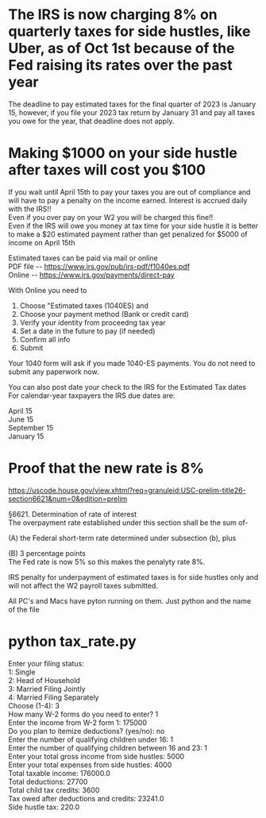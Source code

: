 # The IRS is now charging 8% on quarterly taxes for side hustles, like Uber, as of Oct 1st because of the Fed raising its rates over the past year

The deadline to pay estimated taxes for the final quarter of 2023 is January 15, however, if you file your 2023 tax return by January 31 and pay all taxes you owe for the year, that deadline does not apply.

# Making $1000 on your side hustle after taxes will cost you $100 
If you wait until April 15th to pay your taxes you are out of compliance and will have to pay a penalty on the income earned. Interest is accrued daily with the IRS!!<br>
Even if you over pay on your W2 you will be charged this fine!!<br>
Even if the IRS will owe you money at tax time for your side hustle it is better to make a $20 estimated payment rather than get penalized for $5000 of income on April 15th<br>


Estimated taxes can be paid via mail or online<br>
PDF file -- https://www.irs.gov/pub/irs-pdf/f1040es.pdf<br>
Online -- https://www.irs.gov/payments/direct-pay<br>

With Online you need to <br>
1. Choose "Estimated taxes (1040ES) and
2. Choose your payment method (Bank or credit card)
3. Verify your identity from proceedng tax year
4. Set a date in the future to pay (if needed)
5. Confirm all info
6. Submit

Your 1040 form will ask if you made 1040-ES payments. You do not need to submit any paperwork now.<br>

You can also post date your check to the IRS for the Estimated Tax dates<br>
For calendar-year taxpayers the IRS due dates are:<br>

April 15<br>
June 15<br>
September 15<br>
January 15<br>

# Proof that the new rate is 8%
https://uscode.house.gov/view.xhtml?req=granuleid:USC-prelim-title26-section6621&num=0&edition=prelim<br>

§6621. Determination of rate of interest<br>
The overpayment rate established under this section shall be the sum of-<br>

(A) the Federal short-term rate determined under subsection (b), plus<br>

(B) 3 percentage points <br>
The Fed rate is now 5% so this makes the penalyty rate 8%.<br>

IRS penalty for underpayment of estimated taxes is for side hustles only and will not affect the W2 payroll taxes submitted.<br>

All PC's and Macs have pyton running on them. Just python and the name of the file<br>
# python tax_rate.py
Enter your filing status:<br>
1: Single<br>
2: Head of Household<br>
3: Married Filing Jointly<br>
4: Married Filing Separately<br>
Choose (1-4): 3<br>
How many W-2 forms do you need to enter? 1<br>
Enter the income from W-2 form 1: 175000<br>
Do you plan to itemize deductions? (yes/no): no<br>
Enter the number of qualifying children under 16: 1<br>
Enter the number of qualifying children between 16 and 23: 1<br>
Enter your total gross income from side hustles: 5000<br>
Enter your total expenses from side hustles: 4000<br>
Total taxable income: 176000.0<br>
Total deductions: 27700<br>
Total child tax credits: 3600<br>
Tax owed after deductions and credits: 23241.0<br>
Side hustle tax: 220.0<br>
